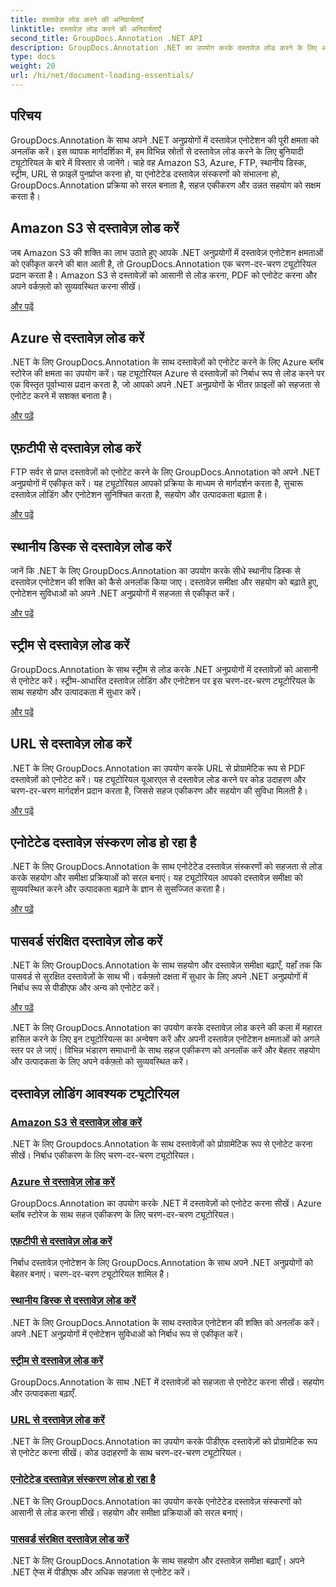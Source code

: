 ```yaml
---
title: दस्तावेज़ लोड करने की अनिवार्यताएँ
linktitle: दस्तावेज़ लोड करने की अनिवार्यताएँ
second_title: GroupDocs.Annotation .NET API
description: GroupDocs.Annotation .NET का उपयोग करके दस्तावेज़ लोड करने के लिए आवश्यक ट्यूटोरियल खोजें। Amazon S3, Azure, FTP, स्थानीय डिस्क, स्ट्रीम और बहुत कुछ के साथ सहजता से एकीकृत करें।
type: docs
weight: 20
url: /hi/net/document-loading-essentials/
---
```

## परिचय

GroupDocs.Annotation के साथ अपने .NET अनुप्रयोगों में दस्तावेज़ एनोटेशन की पूरी क्षमता को अनलॉक करें। इस व्यापक मार्गदर्शिका में, हम विभिन्न स्रोतों से दस्तावेज़ लोड करने के लिए बुनियादी ट्यूटोरियल के बारे में विस्तार से जानेंगे। चाहे वह Amazon S3, Azure, FTP, स्थानीय डिस्क, स्ट्रीम, URL से फ़ाइलें पुनर्प्राप्त करना हो, या एनोटेटेड दस्तावेज़ संस्करणों को संभालना हो, GroupDocs.Annotation प्रक्रिया को सरल बनाता है, सहज एकीकरण और उन्नत सहयोग को सक्षम करता है।

## Amazon S3 से दस्तावेज़ लोड करें
जब Amazon S3 की शक्ति का लाभ उठाते हुए आपके .NET अनुप्रयोगों में दस्तावेज़ एनोटेशन क्षमताओं को एकीकृत करने की बात आती है, तो GroupDocs.Annotation एक चरण-दर-चरण ट्यूटोरियल प्रदान करता है। Amazon S3 से दस्तावेज़ों को आसानी से लोड करना, PDF को एनोटेट करना और अपने वर्कफ़्लो को सुव्यवस्थित करना सीखें।

[और पढ़ें](./load-document-from-amazon-s3/)

## Azure से दस्तावेज़ लोड करें
.NET के लिए GroupDocs.Annotation के साथ दस्तावेज़ों को एनोटेट करने के लिए Azure ब्लॉब स्टोरेज की क्षमता का उपयोग करें। यह ट्यूटोरियल Azure से दस्तावेज़ों को निर्बाध रूप से लोड करने पर एक विस्तृत पूर्वाभ्यास प्रदान करता है, जो आपको अपने .NET अनुप्रयोगों के भीतर फ़ाइलों को सहजता से एनोटेट करने में सशक्त बनाता है।

[और पढ़ें](./load-document-from-azure/)

## एफ़टीपी से दस्तावेज़ लोड करें
FTP सर्वर से प्राप्त दस्तावेज़ों को एनोटेट करने के लिए GroupDocs.Annotation को अपने .NET अनुप्रयोगों में एकीकृत करें। यह ट्यूटोरियल आपको प्रक्रिया के माध्यम से मार्गदर्शन करता है, सुचारू दस्तावेज़ लोडिंग और एनोटेशन सुनिश्चित करता है, सहयोग और उत्पादकता बढ़ाता है।

[और पढ़ें](./load-document-from-ftp/)

## स्थानीय डिस्क से दस्तावेज़ लोड करें
जानें कि .NET के लिए GroupDocs.Annotation का उपयोग करके सीधे स्थानीय डिस्क से दस्तावेज़ एनोटेशन की शक्ति को कैसे अनलॉक किया जाए। दस्तावेज़ समीक्षा और सहयोग को बढ़ाते हुए, एनोटेशन सुविधाओं को अपने .NET अनुप्रयोगों में सहजता से एकीकृत करें।

[और पढ़ें](./load-document-from-local-disk/)

## स्ट्रीम से दस्तावेज़ लोड करें
GroupDocs.Annotation के साथ स्ट्रीम से लोड करके .NET अनुप्रयोगों में दस्तावेज़ों को आसानी से एनोटेट करें। स्ट्रीम-आधारित दस्तावेज़ लोडिंग और एनोटेशन पर इस चरण-दर-चरण ट्यूटोरियल के साथ सहयोग और उत्पादकता में सुधार करें।

[और पढ़ें](./load-document-from-stream/)

## URL से दस्तावेज़ लोड करें
.NET के लिए GroupDocs.Annotation का उपयोग करके URL से प्रोग्रामेटिक रूप से PDF दस्तावेज़ों को एनोटेट करें। यह ट्यूटोरियल यूआरएल से दस्तावेज़ लोड करने पर कोड उदाहरण और चरण-दर-चरण मार्गदर्शन प्रदान करता है, जिससे सहज एकीकरण और सहयोग की सुविधा मिलती है।

[और पढ़ें](./load-document-from-url/)

## एनोटेटेड दस्तावेज़ संस्करण लोड हो रहा है
.NET के लिए GroupDocs.Annotation के साथ एनोटेटेड दस्तावेज़ संस्करणों को सहजता से लोड करके सहयोग और समीक्षा प्रक्रियाओं को सरल बनाएं। यह ट्यूटोरियल आपको दस्तावेज़ समीक्षा को सुव्यवस्थित करने और उत्पादकता बढ़ाने के ज्ञान से सुसज्जित करता है।

[और पढ़ें](./loading-annotated-document-version/)

## पासवर्ड संरक्षित दस्तावेज़ लोड करें
.NET के लिए GroupDocs.Annotation के साथ सहयोग और दस्तावेज़ समीक्षा बढ़ाएँ, यहाँ तक कि पासवर्ड से सुरक्षित दस्तावेज़ों के साथ भी। वर्कफ़्लो दक्षता में सुधार के लिए अपने .NET अनुप्रयोगों में निर्बाध रूप से पीडीएफ और अन्य को एनोटेट करें।

[और पढ़ें](./load-password-protected-documents/)

.NET के लिए GroupDocs.Annotation का उपयोग करके दस्तावेज़ लोड करने की कला में महारत हासिल करने के लिए इन ट्यूटोरियल्स का अन्वेषण करें और अपनी दस्तावेज़ एनोटेशन क्षमताओं को अगले स्तर पर ले जाएं। विभिन्न भंडारण समाधानों के साथ सहज एकीकरण को अनलॉक करें और बेहतर सहयोग और उत्पादकता के लिए अपने वर्कफ़्लो को सुव्यवस्थित करें।
## दस्तावेज़ लोडिंग आवश्यक ट्यूटोरियल
### [Amazon S3 से दस्तावेज़ लोड करें](./load-document-from-amazon-s3/)
.NET के लिए Groupdocs.Annotation के साथ दस्तावेज़ों को प्रोग्रामेटिक रूप से एनोटेट करना सीखें। निर्बाध एकीकरण के लिए चरण-दर-चरण ट्यूटोरियल।
### [Azure से दस्तावेज़ लोड करें](./load-document-from-azure/)
GroupDocs.Annotation का उपयोग करके .NET में दस्तावेज़ों को एनोटेट करना सीखें। Azure ब्लॉब स्टोरेज के साथ सहज एकीकरण के लिए चरण-दर-चरण ट्यूटोरियल।
### [एफ़टीपी से दस्तावेज़ लोड करें](./load-document-from-ftp/)
निर्बाध दस्तावेज़ एनोटेशन के लिए GroupDocs.Annotation के साथ अपने .NET अनुप्रयोगों को बेहतर बनाएं। चरण-दर-चरण ट्यूटोरियल शामिल है।
### [स्थानीय डिस्क से दस्तावेज़ लोड करें](./load-document-from-local-disk/)
.NET के लिए GroupDocs.Annotation के साथ दस्तावेज़ एनोटेशन की शक्ति को अनलॉक करें। अपने .NET अनुप्रयोगों में एनोटेशन सुविधाओं को निर्बाध रूप से एकीकृत करें।
### [स्ट्रीम से दस्तावेज़ लोड करें](./load-document-from-stream/)
GroupDocs.Annotation के साथ .NET में दस्तावेज़ों को सहजता से एनोटेट करना सीखें। सहयोग और उत्पादकता बढ़ाएँ.
### [URL से दस्तावेज़ लोड करें](./load-document-from-url/)
.NET के लिए GroupDocs.Annotation का उपयोग करके पीडीएफ दस्तावेज़ों को प्रोग्रामेटिक रूप से एनोटेट करना सीखें। कोड उदाहरणों के साथ चरण-दर-चरण ट्यूटोरियल।
### [एनोटेटेड दस्तावेज़ संस्करण लोड हो रहा है](./loading-annotated-document-version/)
.NET के लिए GroupDocs.Annotation का उपयोग करके एनोटेटेड दस्तावेज़ संस्करणों को आसानी से लोड करना सीखें। सहयोग और समीक्षा प्रक्रियाओं को सरल बनाएं।
### [पासवर्ड संरक्षित दस्तावेज़ लोड करें](./load-password-protected-documents/)
.NET के लिए GroupDocs.Annotation के साथ सहयोग और दस्तावेज़ समीक्षा बढ़ाएँ। अपने .NET ऐप्स में पीडीएफ और अधिक सहजता से एनोटेट करें।